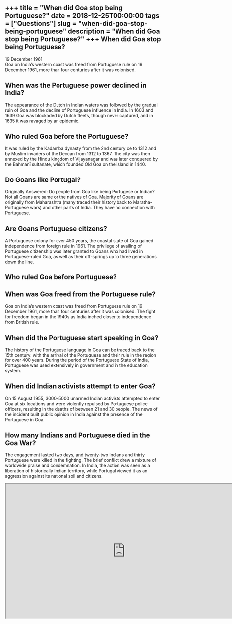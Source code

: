 +++
title = "When did Goa stop being Portuguese?"
date = 2018-12-25T00:00:00
tags = ["Questions"]
slug = "when-did-goa-stop-being-portuguese"
description = "When did Goa stop being Portuguese?"
+++
When did Goa stop being Portuguese?
-----------------------------------

19 December 1961  
Goa on India’s western coast was freed from Portuguese rule on 19 December 1961, more than four centuries after it was colonised.

When was the Portuguese power declined in India?
------------------------------------------------

The appearance of the Dutch in Indian waters was followed by the gradual ruin of Goa and the decline of Portuguese influence in India. In 1603 and 1639 Goa was blockaded by Dutch fleets, though never captured, and in 1635 it was ravaged by an epidemic.

Who ruled Goa before the Portuguese?
------------------------------------

It was ruled by the Kadamba dynasty from the 2nd century ce to 1312 and by Muslim invaders of the Deccan from 1312 to 1367. The city was then annexed by the Hindu kingdom of Vijayanagar and was later conquered by the Bahmanī sultanate, which founded Old Goa on the island in 1440.

Do Goans like Portugal?
-----------------------

Originally Answered: Do people from Goa like being Portugese or Indian? Not all Goans are same or the natives of Goa. Majority of Goans are originally from Maharashtra (many traced their history back to Maratha-Portuguese wars) and other parts of India. They have no connection with Portuguese.

Are Goans Portuguese citizens?
------------------------------

A Portuguese colony for over 450 years, the coastal state of Goa gained independence from foreign rule in 1961. The privilege of availing of Portuguese citizenship was later granted to Goans who had lived in Portuguese-ruled Goa, as well as their off-springs up to three generations down the line.

Who ruled Goa before Portuguese?
--------------------------------

When was Goa freed from the Portuguese rule?
--------------------------------------------

Goa on India’s western coast was freed from Portuguese rule on 19 December 1961, more than four centuries after it was colonised. The fight for freedom began in the 1940s as India inched closer to independence from British rule.

When did the Portuguese start speaking in Goa?
----------------------------------------------

The history of the Portuguese language in Goa can be traced back to the 15th century, with the arrival of the Portuguese and their rule in the region for over 400 years. During the period of the Portuguese State of India, Portuguese was used extensively in government and in the education system.

When did Indian activists attempt to enter Goa?
-----------------------------------------------

On 15 August 1955, 3000–5000 unarmed Indian activists attempted to enter Goa at six locations and were violently repulsed by Portuguese police officers, resulting in the deaths of between 21 and 30 people. The news of the incident built public opinion in India against the presence of the Portuguese in Goa.

How many Indians and Portuguese died in the Goa War?
----------------------------------------------------

The engagement lasted two days, and twenty-two Indians and thirty Portuguese were killed in the fighting. The brief conflict drew a mixture of worldwide praise and condemnation. In India, the action was seen as a liberation of historically Indian territory, while Portugal viewed it as an aggression against its national soil and citizens.

<iframe allow="accelerometer; autoplay; clipboard-write; encrypted-media; gyroscope; picture-in-picture" allowfullscreen="" class="__youtube_prefs__  epyt-is-override  no-lazyload" data-no-lazy="1" data-origheight="433" data-origwidth="770" data-skipgform_ajax_framebjll="" height="433" id="_ytid_47153" loading="lazy" src="https://www.youtube.com/embed/aZpb7zXzuHU?enablejsapi=1&autoplay=0&cc_load_policy=0&cc_lang_pref=&iv_load_policy=1&loop=0&modestbranding=0&rel=1&fs=1&playsinline=0&autohide=2&theme=dark&color=red&controls=1&" title="YouTube player" width="770"></iframe>
